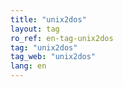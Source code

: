 ```yaml
---
title: "unix2dos"
layout: tag
ro_ref: en-tag-unix2dos
tag: "unix2dos"
tag_web: "unix2dos"
lang: en
---
```

